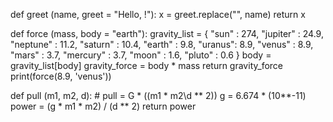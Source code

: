 def greet (name, greet = "Hello, <name>!"):
    x = greet.replace("<name>", name)
    return x

def force (mass, body = "earth"):
    gravity_list = {
        "sun" : 274,
        "jupiter" : 24.9,
        "neptune" : 11.2,
        "saturn" : 10.4,
        "earth" : 9.8,
        "uranus": 8.9,
        "venus" : 8.9,
        "mars" : 3.7,
        "mercury" : 3.7,
        "moon" : 1.6,
        "pluto" : 0.6
}
    body = gravity_list[body]
    gravity_force = body * mass
    return gravity_force
    print(force(8.9, 'venus'))

def pull (m1, m2, d):
    # pull = G * ((m1 * m2\d ** 2))
    g = 6.674 * (10**-11)
    power = (g * m1 * m2) / (d ** 2)
    return power
